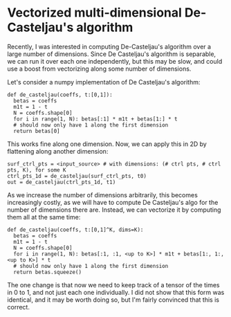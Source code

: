 # Vectorized multi-dimensional De-Casteljau's algorithm

Recently, I was interested in computing De-Casteljau's algorithm over a large number of
dimensions. Since De Casteljau's algorithm is separable, we can run it over each one
independently, but this may be slow, and could use a boost from vectorizing along some number of
dimensions.

Let's consider a numpy implementation of De Casteljau's algorithm:
```
def de_casteljau(coeffs, t:[0,1]):
  betas = coeffs
  m1t = 1 - t
  N = coeffs.shape[0]
  for i in range(1, N): betas[:1] * m1t + betas[1:] * t
  # should now only have 1 along the first dimension
  return betas[0]
```

This works fine along one dimension. Now, we can apply this in 2D by flattening along another
dimension:
```
surf_ctrl_pts = <input_source> # with dimensions: (# ctrl pts, # ctrl pts, K), for some K
ctrl_pts_1d = de_casteljau(surf_ctrl_pts, t0)
out = de_casteljau(ctrl_pts_1d, t1)
```

As we increase the number of dimensions arbitrarily, this becomes increasingly costly,
as we will have to compute De Casteljau's algo for the number of dimensions there are.
Instead, we can vectorize it by computing them all at the same time:

```
def de_casteljau(coeffs, t:[0,1]^K, dims=K):
  betas = coeffs
  m1t = 1 - t
  N = coeffs.shape[0]
  for i in range(1, N): betas[:1, :1, <up to K>] * m1t + betas[1:, 1:, <up to K>] * t
  # should now only have 1 along the first dimension
  return betas.squeeze()
```

The one change is that now we need to keep track of a tensor of the times in 0 to 1, and not
just each one individually. I did not show that this form was identical, and it may be worth
doing so, but I'm fairly convinced that this is correct.
